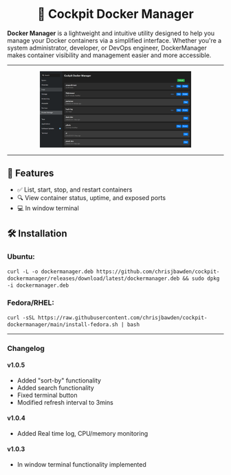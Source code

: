 
<h1 align="center">🐳 Cockpit Docker Manager</h1>
  
**Docker Manager** is a lightweight and intuitive utility designed to help you manage your Docker containers via a simplified interface. Whether you're a system administrator, developer, or DevOps engineer, DockerManager makes container visibility and management easier and more accessible.

---

<div align="center">
  <img src="misc/interface.png" alt="DockerManager Interface" style="width:70%; margin:auto;"/>
</div>

---

## 🚀 Features

- ✅ List, start, stop, and restart containers
- 🔍 View container status, uptime, and exposed ports
- 💻 In window terminal

## 🛠️ Installation

### Ubuntu:

```shell
curl -L -o dockermanager.deb https://github.com/chrisjbawden/cockpit-dockermanager/releases/download/latest/dockermanager.deb && sudo dpkg -i dockermanager.deb
```
### Fedora/RHEL:

```shell
curl -sSL https://raw.githubusercontent.com/chrisjbawden/cockpit-dockermanager/main/install-fedora.sh | bash
```

---

### Changelog

#### v1.0.5

- Added "sort-by" functionality
- Added search functionality
- Fixed terminal button
- Modified refresh interval to 3mins

#### v1.0.4

- Added Real time log, CPU/memory monitoring

#### v1.0.3

- In window terminal functionality implemented
